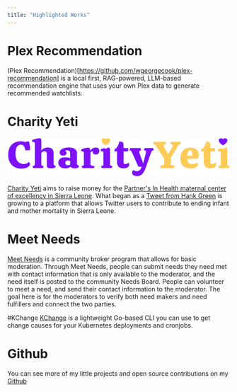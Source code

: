 ```yaml
---
title: "Highlighted Works"
---
```


# Plex Recommendation 

(Plex Recommendation)[https://github.com/wgeorgecook/plex-recommendation] is a local first, RAG-powered, LLM-based recommendation engine that uses your own Plex data to generate recommended watchlists. 

# Charity Yeti

![Charity Yeti](/img/logo.png "Charity Yeti logo, with 'Charity' in purple with a yellow heart dotting the 'i', and 'Yeti' in yellow with a purple heart dotting the 'i'.")

[Charity Yeti](https://github.com/wgeorgecook/charityyeti) aims to raise money for the [Partner's In Health maternal center of excellency in Sierra Leone](https://www.pih.org/maternal-center-excellence?form=hankandjohn). What began as a [Tweet from Hank Green](https://twitter.com/hankgreen/status/1186824079120011264) is growing to a platform that allows Twitter users to contribute to ending infant and mother mortality in Sierra Leone. 

# Meet Needs

[Meet Needs](https://github.com/wgeorgecook/meetneeds) is a community broker program that allows for basic moderation. Through Meet Needs, people can submit needs they need met with contact information that is only available to the moderator, and the need itself is posted to the community Needs Board. People can volunteer to meet a need, and send their contact information to the moderator. The goal here is for the moderators to verify both need makers and need fulfillers and connect the two parties. 

#KChange
[KChange](https://github.com/wgeorgecook/kchange) is a lightweight Go-based CLI you can use to get change causes for your Kubernetes deployments and cronjobs. 

# Github
You can see more of my little projects and open source contributions on my [Github](https://github.com/wgeorgecook)